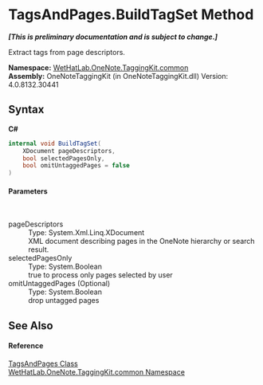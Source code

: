 # TagsAndPages.BuildTagSet Method 
 _**\[This is preliminary documentation and is subject to change.\]**_

Extract tags from page descriptors.

**Namespace:**&nbsp;<a href="bcdbab9c-63d1-48a4-6937-af53fb8d9a55.md">WetHatLab.OneNote.TaggingKit.common</a><br />**Assembly:**&nbsp;OneNoteTaggingKit (in OneNoteTaggingKit.dll) Version: 4.0.8132.30441

## Syntax

**C#**<br />
``` C#
internal void BuildTagSet(
	XDocument pageDescriptors,
	bool selectedPagesOnly,
	bool omitUntaggedPages = false
)
```


#### Parameters
&nbsp;<dl><dt>pageDescriptors</dt><dd>Type: System.Xml.Linq.XDocument<br />XML document describing pages in the OneNote hierarchy or search result.</dd><dt>selectedPagesOnly</dt><dd>Type: System.Boolean<br />true to process only pages selected by user</dd><dt>omitUntaggedPages (Optional)</dt><dd>Type: System.Boolean<br />drop untagged pages</dd></dl>

## See Also


#### Reference
<a href="55690233-0343-b962-e73d-0385d0bc7865.md">TagsAndPages Class</a><br /><a href="bcdbab9c-63d1-48a4-6937-af53fb8d9a55.md">WetHatLab.OneNote.TaggingKit.common Namespace</a><br />